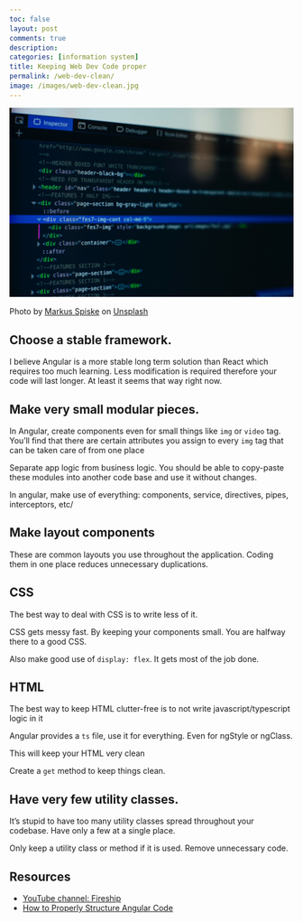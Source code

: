 ```yaml
---
toc: false
layout: post
comments: true
description: 
categories: [information system]
title: Keeping Web Dev Code proper
permalink: /web-dev-clean/
image: /images/web-dev-clean.jpg
---
```

![](/images/web-dev-clean.jpg)

Photo by <a href="https://unsplash.com/@markusspiske?utm_source=unsplash&utm_medium=referral&utm_content=creditCopyText">Markus Spiske</a> on <a href="https://unsplash.com/s/photos/web-development?utm_source=unsplash&utm_medium=referral&utm_content=creditCopyText">Unsplash</a>
  
## Choose a stable framework. 

I believe Angular is a more stable long term solution than React which requires too much learning. Less modification is required therefore your code will last longer. At least it seems that way right now. 

## Make very small modular pieces.
In Angular, create components even for small things like `img` or `video` tag. You’ll find that there are certain attributes you assign to every `img` tag that can be taken care of from one place

Separate app logic from business logic. You should be able to copy-paste these modules into another code base and use it without changes.

In angular, make use of everything: components, service, directives, pipes, interceptors, etc/

## Make layout components

These are common layouts you use throughout the application. Coding them in one place reduces unnecessary duplications.

## CSS

The best way to deal with CSS is to write less of it.

CSS gets messy fast. By keeping your components small. You are halfway there to a good CSS. 

Also make good use of `display: flex`. It gets most of the job done.

## HTML

The best way to keep HTML clutter-free is to not write javascript/typescript logic in it

Angular provides a `ts` file, use it for everything. Even for ngStyle or ngClass. 

This will keep your HTML very clean

Create a `get` method to keep things clean.

## Have very few utility classes.

It’s stupid to have too many utility classes spread throughout your codebase. Have only a few at a single place.

Only keep a utility class or method if it is used. Remove unnecessary code.

## Resources

- [YouTube channel: Fireship](https://www.youtube.com/channel/UCsBjURrPoezykLs9EqgamOA)
- [How to Properly Structure Angular Code](https://www.youtube.com/watch?v=WA95EJGhbLc)